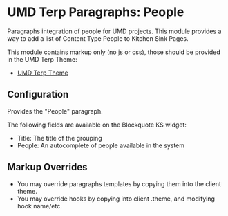 # UMD Terp Paragraphs: People

Paragraphs integration of people for UMD projects. This module provides a way to add a list of Content Type People to Kitchen Sink Pages.

This module contains markup only (no js or css), those should be provided in the UMD Terp Theme:

- [UMD Terp Theme](https://github.com/UMD-Digital/umd_terp)

## Configuration

Provides the "People" paragraph.

The following fields are available on the Blockquote KS widget:

- Title: The title of the grouping
- People: An autocomplete of people available in the system

## Markup Overrides

- You may override paragraphs templates by copying them into the client theme.
- You may override hooks by copying into client .theme, and modifying hook name/etc.

